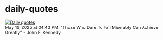 # daily-quotes
[![Daily quotes](https://github.com/ceepu8/daily-quotes/actions/workflows/daily-quote.yml/badge.svg)](https://github.com/ceepu8/daily-quotes/actions/workflows/daily-quote.yml)<br/>
May 19, 2025 at 04:43 PM: "Those Who Dare To Fail Miserably Can Achieve Greatly." - John F. Kennedy
